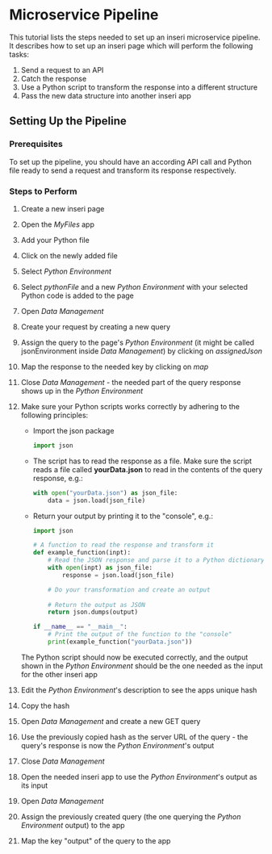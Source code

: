 # Microservice Pipeline

This tutorial lists the steps needed to set up an inseri microservice pipeline. It describes how to set up an inseri page which will perform the following tasks: 

1. Send a request to an API
1. Catch the response
1. Use a Python script to transform the response into a different structure
1. Pass the new data structure into another inseri app

## Setting Up the Pipeline

### Prerequisites

To set up the pipeline, you should have an according API call and Python file ready to send a request and transform its response respectively. 

### Steps to Perform

1. Create a new inseri page
1. Open the _MyFiles_ app
1. Add your Python file
1. Click on the newly added file
1. Select _Python Environment_
1. Select _pythonFile_ and a new _Python Environment_ with your selected Python code is added to the page
1. Open _Data Management_
1. Create your request by creating a new query
1. Assign the query to the page's _Python Environment_ (it might be called jsonEnvironment inside _Data Management_) by clicking on _assignedJson_
1. Map the response to the needed key by clicking on _map_
1. Close _Data Management_ - the needed part of the query response shows up in the _Python Environment_
1. Make sure your Python scripts works correctly by adhering to the following principles: 
   
   - Import the json package
     ```python
     import json
     ```
   - The script has to read the response as a file. Make sure the script reads a file called **yourData.json** to read in the contents of the query response, e.g.:
     ```python
     with open("yourData.json") as json_file:
         data = json.load(json_file)
     ```
   - Return your output by printing it to the "console", e.g.:
     ```python
     import json
     
     # A function to read the response and transform it
     def example_function(inpt):
         # Read the JSON response and parse it to a Python dictionary
         with open(inpt) as json_file:
             response = json.load(json_file)
     
         # Do your transformation and create an output
        
         # Return the output as JSON
         return json.dumps(output)
     
     if __name__ == "__main__":
         # Print the output of the function to the "console"
         print(example_function("yourData.json"))
     ```
   The Python script should now be executed correctly, and the output shown in the _Python Environment_ should be the one needed as the input for the other inseri app
1. Edit the _Python Environment_'s description to see the apps unique hash
1. Copy the hash
1. Open _Data Management_ and create a new GET query
1. Use the previously copied hash as the server URL of the query - the query's response is now the _Python Environment_'s output
1. Close _Data Management_ 
1. Open the needed inseri app to use the _Python Environment_'s output as its input
1. Open _Data Management_
1. Assign the previously created query (the one querying the _Python Environment_ output) to the app
1. Map the key "output" of the query to the app
